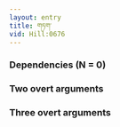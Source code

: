```yaml
---
layout: entry
title: གཏག་
vid: Hill:0676
---
```

### Dependencies (N = 0)


### Two overt arguments


### Three overt arguments
